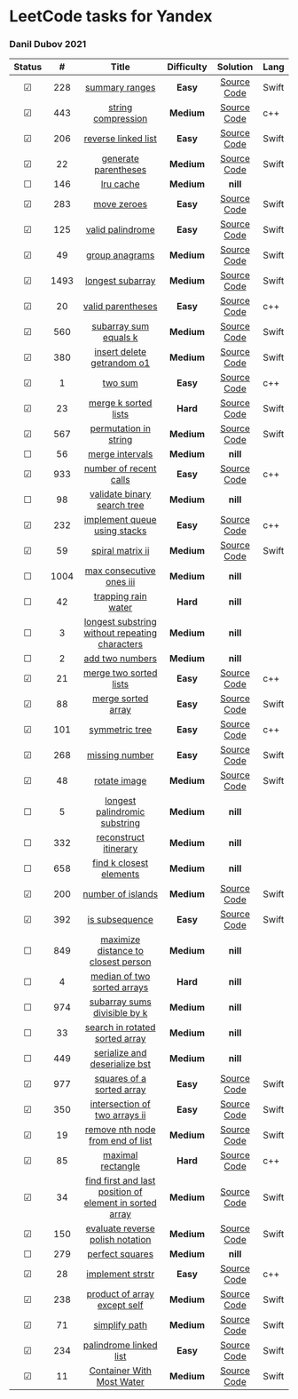 # LeetCode tasks for Yandex 

### Danil Dubov 2021 

| Status  |  #   |                            Title                             | **Difficulty** |                           Solution                           | Lang  |
| :-----: | :--: | :----------------------------------------------------------: | :------------: | :----------------------------------------------------------: | ----- |
| &#9745; | 228  | [summary ranges](https://leetcode.com/problems/summary-ranges/) |    **Easy**    | [Source Code](/LeetCodeTraining/LeetCodeTraining/summaryRanges.swift) | Swift |
| &#9745; | 443  | [string compression](https://leetcode.com/problems/string-compression/) |   **Medium**   | [Source Code](/LeetCodeTraining/LeetCodeTraining/stringCompression.cpp) | c++   |
| &#9745; | 206  | [reverse linked list](https://leetcode.com/problems/reverse-linked-list/) |    **Easy**    | [Source Code](/LeetCodeTraining/LeetCodeTraining/reverseLinkedList.swift) | Swift |
| &#9745; |  22  | [generate parentheses](https://leetcode.com/problems/generate-parentheses/) |   **Medium**   | [Source Code](/LeetCodeTraining/LeetCodeTraining/generateParentheses.swift) | Swift |
| &#9744; | 146  |    [lru cache](https://leetcode.com/problems/lru-cache/)     |   **Medium**   |                           **nill**                           |       |
| &#9745; | 283  |  [move zeroes](https://leetcode.com/problems/move-zeroes/)   |    **Easy**    | [Source Code](/LeetCodeTraining/LeetCodeTraining/moveZeroes.swift) | Swift |
| &#9745; | 125  | [valid palindrome](https://leetcode.com/problems/valid-palindrome/) |    **Easy**    | [Source Code](/LeetCodeTraining/LeetCodeTraining/validPalindrome.swift) | Swift |
| &#9745; |  49  | [group anagrams](https://leetcode.com/problems/group-anagrams/) |   **Medium**   | [Source Code](/LeetCodeTraining/LeetCodeTraining/groupAnagrams.swift) | Swift |
| &#9745; | 1493 | [longest subarray](https://leetcode.com/problems/longest-subarray-of-1s-after-deleting-one-element/) |   **Medium**   | [Source Code](/LeetCodeTraining/LeetCodeTraining/longestSubarrayofAfterDeletingOneElement.swift) | Swift |
| &#9745; |  20  | [valid parentheses](https://leetcode.com/problems/valid-parentheses/) |    **Easy**    | [Source Code](/LeetCodeTraining/LeetCodeTraining/validParentheses.cpp) | с++   |
| &#9745; | 560  | [subarray sum equals k](https://leetcode.com/problems/subarray-sum-equals-k/) |   **Medium**   |  [Source Code](/LeetCodeTraining/subarraySumEqualsK.swift)   | Swift |
| &#9745; | 380  | [insert delete getrandom o1](https://leetcode.com/problems/insert-delete-getrandom-o1/) |   **Medium**   | [Source Code](/LeetCodeTraining/LeetCodeTraining/insertDeleteGetRandomO1.swift) | Swift |
| &#9745; |  1   |      [two sum](https://leetcode.com/problems/two-sum/)       |    **Easy**    | [Source Code](/LeetCodeTraining/LeetCodeTraining/twoSum.cpp) | c++   |
| &#9745; |  23  | [merge k sorted lists](https://leetcode.com/problems/merge-k-sorted-lists/) |    **Hard**    | [Source Code](/LeetCodeTraining/LeetCodeTraining/mergeKSortedLists.swift) | Swift |
| &#9745; | 567  | [permutation in string](https://leetcode.com/problems/permutation-in-string/) |   **Medium**   | [Source Code](/LeetCodeTraining/LeetCodeTraining/permutationInString.swift) | Swift |
| &#9744; |  56  | [merge intervals](https://leetcode.com/problems/merge-intervals/) |   **Medium**   |                           **nill**                           |       |
| &#9745; | 933  | [number of recent calls](https://leetcode.com/problems/number-of-recent-calls/) |    **Easy**    | [Source Code](/LeetCodeTraining/LeetCodeTraining/numberOfRecentCalls.cpp) | c++   |
| &#9744; |  98  | [validate binary search tree](https://leetcode.com/problems/validate-binary-search-tree/) |   **Medium**   |                           **nill**                           |       |
| &#9745; | 232  | [implement queue using stacks](https://leetcode.com/problems/implement-queue-using-stacks/) |    **Easy**    | [Source Code](/LeetCodeTraining/LeetCodeTraining/queueUsingStacks.cpp) | c++   |
| &#9745; |  59  | [spiral matrix ii](https://leetcode.com/problems/spiral-matrix-ii/) |   **Medium**   | [Source Code](/LeetCodeTraining/LeetCodeTraining/SpiralMatrixII.swift) | Swift |
| &#9744; | 1004 | [max consecutive ones iii](https://leetcode.com/problems/max-consecutive-ones-iii/) |   **Medium**   |                           **nill**                           |       |
| &#9744; |  42  | [trapping rain water](https://leetcode.com/problems/trapping-rain-water/) |    **Hard**    |                           **nill**                           |       |
| &#9744; |  3   | [longest substring without repeating characters](https://leetcode.com/problems/longest-substring-without-repeating-characters/) |   **Medium**   |                           **nill**                           |       |
| &#9744; |  2   | [add two numbers](https://leetcode.com/problems/add-two-numbers/) |   **Medium**   |                           **nill**                           |       |
| &#9745; |  21  | [merge two sorted lists](https://leetcode.com/problems/merge-two-sorted-lists/) |    **Easy**    | [Source Code](/LeetCodeTraining/LeetCodeTraining/mergeTwoSortedLists.cpp) | c++   |
| &#9745; |  88  | [merge sorted array](https://leetcode.com/problems/merge-sorted-array/) |    **Easy**    | [Source Code](/LeetCodeTraining/LeetCodeTraining/mergeSortedArray.swift) | Swift |
| &#9745; | 101  | [symmetric tree](https://leetcode.com/problems/symmetric-tree/) |    **Easy**    | [Source Code](/LeetCodeTraining/LeetCodeTraining/symmetricTree.cpp) | c++   |
| &#9745; | 268  | [missing number](https://leetcode.com/problems/missing-number/) |    **Easy**    | [Source Code](/LeetCodeTraining/LeetCodeTraining/missingNumber.swift) | Swift |
| &#9745; |  48  | [rotate image](https://leetcode.com/problems/rotate-image/)  |   **Medium**   | [Source Code](/LeetCodeTraining/LeetCodeTraining/rotateImage.swift) | Swift |
| &#9744; |  5   | [longest palindromic substring](https://leetcode.com/problems/longest-palindromic-substring/) |   **Medium**   |                           **nill**                           |       |
| &#9744; | 332  | [reconstruct itinerary](https://leetcode.com/problems/reconstruct-itinerary/) |   **Medium**   |                           **nill**                           |       |
| &#9744; | 658  | [find k closest elements](https://leetcode.com/problems/find-k-closest-elements/) |   **Medium**   |                           **nill**                           |       |
| &#9745; | 200  | [number of islands](https://leetcode.com/problems/number-of-islands/) |   **Medium**   | [Source Code](/LeetCodeTraining/LeetCodeTraining/numberOfIslands.swift) | Swift |
| &#9745; | 392  | [is subsequence](https://leetcode.com/problems/is-subsequence/) |    **Easy**    | [Source Code](/LeetCodeTraining/LeetCodeTraining/isSubsequence.swift) | Swift |
| &#9744; | 849  | [maximize distance to closest person](https://leetcode.com/problems/maximize-distance-to-closest-person/) |   **Medium**   |                           **nill**                           |       |
| &#9744; |  4   | [median of two sorted arrays](https://leetcode.com/problems/median-of-two-sorted-arrays/) |    **Hard**    |                           **nill**                           |       |
| &#9744; | 974  | [subarray sums divisible by k](https://leetcode.com/problems/subarray-sums-divisible-by-k/) |   **Medium**   |                           **nill**                           |       |
| &#9744; |  33  | [search in rotated sorted array](https://leetcode.com/problems/search-in-rotated-sorted-array/) |   **Medium**   |                           **nill**                           |       |
| &#9744; | 449  | [serialize and deserialize bst](https://leetcode.com/problems/serialize-and-deserialize-bst/) |   **Medium**   |                           **nill**                           |       |
| &#9745; | 977  | [squares of a sorted array](https://leetcode.com/problems/squares-of-a-sorted-array/) |    **Easy**    | [Source Code](/LeetCodeTraining/LeetCodeTraining/squaresOfASortedArray.swift) | Swift |
| &#9745; | 350  | [intersection of two arrays ii](https://leetcode.com/problems/intersection-of-two-arrays-ii/) |    **Easy**    | [Source Code](/LeetCodeTraining/LeetCodeTraining/intersectionofTwoArraysII.swift) | Swift |
| &#9745; |  19  | [remove nth node from end of list](https://leetcode.com/problems/remove-nth-node-from-end-of-list/) |   **Medium**   | [Source Code](/LeetCodeTraining/LeetCodeTraining/removeNthNodeFromEndofList.swift) | Swift |
| &#9745; |  85  | [maximal rectangle](https://leetcode.com/problems/maximal-rectangle/) |    **Hard**    | [Source Code](/LeetCodeTraining/LeetCodeTraining/maximalRectangle.cpp) | c++   |
| &#9745; |  34  | [find first and last position of element in sorted array](https://leetcode.com/problems/find-first-and-last-position-of-element-in-sorted-array/) |   **Medium**   | [Source Code](/LeetCodeTraining/LeetCodeTraining/findFirstAndLastPositionOfElementInSortedArray.swift) | Swift |
| &#9745; | 150  | [evaluate reverse polish notation](https://leetcode.com/problems/evaluate-reverse-polish-notation/) |   **Medium**   | [Source Code](/LeetCodeTraining/LeetCodeTraining/evaluateReversePolishNotation.swift) | Swift |
| &#9744; | 279  | [perfect squares](https://leetcode.com/problems/perfect-squares/) |   **Medium**   |                           **nill**                           |       |
| &#9745; |  28  | [implement strstr](https://leetcode.com/problems/implement-strstr/) |    **Easy**    | [Source Code](/LeetCodeTraining/LeetCodeTraining/implementStrStr.cpp) | c++   |
| &#9745; | 238  | [product of array except self](https://leetcode.com/problems/product-of-array-except-self/) |   **Medium**   | [Source Code](/LeetCodeTraining/LeetCodeTraining/productOfArrayExceptSelf.swift) | Swift |
| &#9745; |  71  | [simplify path](https://leetcode.com/problems/simplify-path/) |   **Medium**   | [Source Code](/LeetCodeTraining/LeetCodeTraining/simplifyPath.swift) | Swift |
| &#9745; | 234  | [palindrome linked list](https://leetcode.com/problems/palindrome-linked-list/) |    **Easy**    | [Source Code](/LeetCodeTraining/LeetCodeTraining/palindromeLinkedList.swift) | Swift |
| &#9745; |  11  | [Container With Most Water](https://leetcode.com/problems/container-with-most-water/) |   **Medium**   | [Source Code](/LeetCodeTraining/LeetCodeTraining/containerWithMostWater.swift) | Swift |

